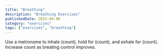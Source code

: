 ```yaml
---
title: "Breathing"
description: "Breathing Exercises"
publishedDate: 2025-04-06
category: "exercises"
tags: ["exercises", "breathing"]
---
```


Use a metronome to inhale (count), hold for (count), and exhale for (count). Increase count as breating control improves.
